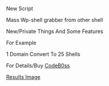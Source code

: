 New Script

Mass Wp-shell grabber from other shell

New/Private Things And Some Features

For Example

1 Domain Convert To 25 Shells

For Details/Buy [CodeB0ss](https://t.me/uncodeboss)

[Results Image](https://freeimage.host/i/DhdcCP)
